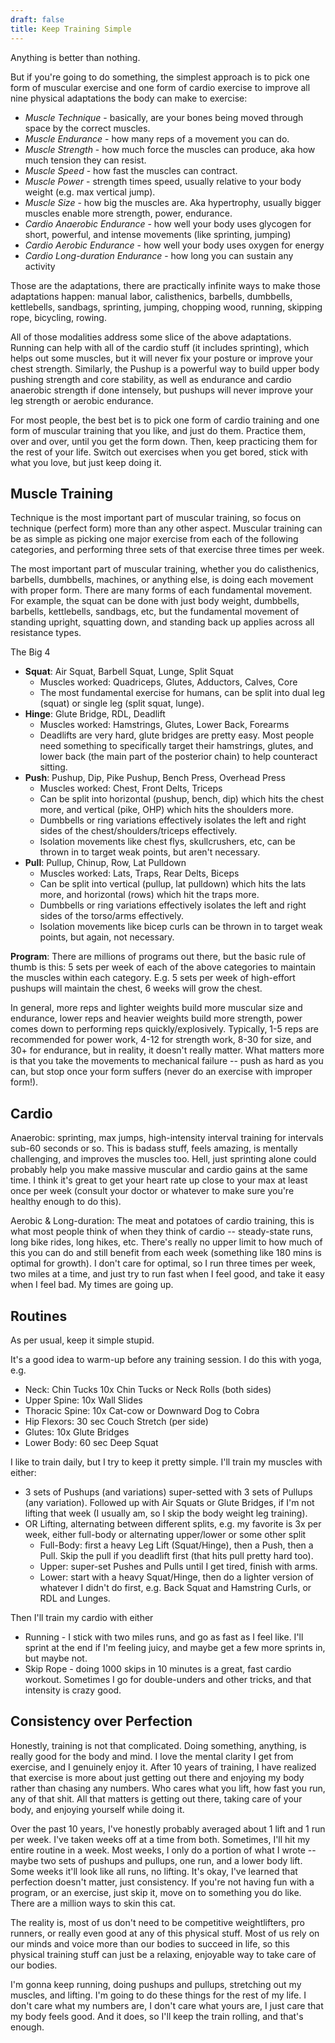 ```yaml
---
draft: false
title: Keep Training Simple
---
```

Anything is better than nothing.

But if you're going to do something, the simplest approach is to pick one form of muscular exercise and one form of cardio exercise to improve all nine physical adaptations the body can make to exercise:
- *Muscle Technique* - basically, are your bones being moved through space by the correct muscles.
- *Muscle Endurance* - how many reps of a movement you can do.
- *Muscle Strength* - how much force the muscles can produce, aka how much tension they can resist.
- *Muscle Speed* - how fast the muscles can contract.
- *Muscle Power* - strength times speed, usually relative to your body weight (e.g. max vertical jump).
- *Muscle Size* - how big the muscles are. Aka hypertrophy, usually bigger muscles enable more strength, power, endurance. 
- *Cardio Anaerobic Endurance* - how well your body uses glycogen for short, powerful, and intense movements (like sprinting, jumping)
- *Cardio Aerobic Endurance* - how well your body uses oxygen for energy
- *Cardio Long-duration Endurance* - how long you can sustain any activity

Those are the adaptations, there are practically infinite ways to make those adaptations happen: manual labor, calisthenics, barbells, dumbbells, kettlebells, sandbags, sprinting, jumping, chopping wood, running, skipping rope, bicycling, rowing. 

All of those modalities address some slice of the above adaptations. Running can help with all of the cardio stuff (it includes sprinting), which helps out some muscles, but it will never fix your posture or improve your chest strength. Similarly, the Pushup is a powerful way to build upper body pushing strength and core stability, as well as endurance and cardio anaerobic strength if done intensely, but pushups will never improve your leg strength or aerobic endurance.

For most people, the best bet is to pick one form of cardio training and one form of muscular training that you like, and just do them. Practice them, over and over, until you get the form down. Then, keep practicing them for the rest of your life. Switch out exercises when you get bored, stick with what you love, but just keep doing it.

## Muscle Training
Technique is the most important part of muscular training, so focus on technique (perfect form) more than any other aspect. Muscular training can be as simple as picking one major exercise from each of the following categories, and performing three sets of that exercise three times per week.

The most important part of muscular training, whether you do calisthenics, barbells, dumbbells, machines, or anything else, is doing each movement with proper form. There are many forms of each fundamental movement. For example, the squat can be done with just body weight, dumbbells, barbells, kettlebells, sandbags, etc, but the fundamental movement of standing upright, squatting down, and standing back up applies across all resistance types.

The Big 4
- **Squat**: Air Squat, Barbell Squat, Lunge, Split Squat
	- Muscles worked: Quadriceps, Glutes, Adductors, Calves, Core
	- The most fundamental exercise for humans, can be split into dual leg (squat) or single leg (split squat, lunge).
- **Hinge**: Glute Bridge, RDL, Deadlift
	- Muscles worked: Hamstrings, Glutes, Lower Back, Forearms
	- Deadlifts are very hard, glute bridges are pretty easy. Most people need something to specifically target their hamstrings, glutes, and lower back (the main part of the posterior chain) to help counteract sitting.
- **Push**: Pushup, Dip, Pike Pushup, Bench Press, Overhead Press
	- Muscles worked: Chest, Front Delts, Triceps
	- Can be split into horizontal (pushup, bench, dip) which hits the chest more, and vertical (pike, OHP) which hits the shoulders more.
	- Dumbbells or ring variations effectively isolates the left and right sides of the chest/shoulders/triceps effectively. 
	- Isolation movements like chest flys, skullcrushers, etc, can be thrown in to target weak points, but aren't necessary.
- **Pull**: Pullup, Chinup, Row, Lat Pulldown
	- Muscles worked: Lats, Traps, Rear Delts, Biceps
	- Can be split into vertical (pullup, lat pulldown) which hits the lats more, and horizontal (rows) which hit the traps more.
	- Dumbbells or ring variations effectively isolates the left and right sides of the torso/arms effectively. 
	- Isolation movements like bicep curls can be thrown in to target weak points, but again, not necessary.

**Program**: There are millions of programs out there, but the basic rule of thumb is this: 5 sets per week of each of the above categories to maintain the muscles within each category. E.g. 5 sets per week of high-effort pushups will maintain the chest, 6 weeks will grow the chest.

In general, more reps and lighter weights build more muscular size and endurance, lower reps and heavier weights build more strength, power comes down to performing reps quickly/explosively. Typically, 1-5 reps are recommended for power work, 4-12 for strength work, 8-30 for size, and 30+ for endurance, but in reality, it doesn't really matter. What matters more is that you take the movements to mechanical failure -- push as hard as you can, but stop once your form suffers (never do an exercise with improper form!).

## Cardio
Anaerobic: sprinting, max jumps, high-intensity interval training for intervals sub-60 seconds or so. This is badass stuff, feels amazing, is mentally challenging, and improves the muscles too. Hell, just sprinting alone could probably help you make massive muscular and cardio gains at the same time. I think it's great to get your heart rate up close to your max at least once per week (consult your doctor or whatever to make sure you're healthy enough to do this).

Aerobic & Long-duration: The meat and potatoes of cardio training, this is what most people think of when they think of cardio -- steady-state runs, long bike rides, long hikes, etc. There's really no upper limit to how much of this you can do and still benefit from each week (something like 180 mins is optimal for growth). I don't care for optimal, so I run three times per week, two miles at a time, and just try to run fast when I feel good, and take it easy when I feel bad. My times are going up.

## Routines
As per usual, keep it simple stupid.

It's a good idea to warm-up before any training session. I do this with yoga, e.g.
- Neck: Chin Tucks 10x Chin Tucks or Neck Rolls (both sides)
- Upper Spine: 10x Wall Slides
- Thoracic Spine: 10x Cat-cow or Downward Dog to Cobra
- Hip Flexors: 30 sec Couch Stretch (per side)
- Glutes: 10x Glute Bridges 
- Lower Body: 60 sec Deep Squat

I like to train daily, but I try to keep it pretty simple. I'll train my muscles with either:
- 3 sets of Pushups (and variations) super-setted with 3 sets of Pullups (any variation). Followed up with Air Squats or Glute Bridges, if I'm not lifting that week (I usually am, so I skip the body weight leg training).
- OR Lifting, alternating between different splits, e.g. my favorite is 3x per week, either full-body or alternating upper/lower or some other split
	- Full-Body: first a heavy Leg Lift (Squat/Hinge), then a Push, then a Pull. Skip the pull if you deadlift first (that hits pull pretty hard too).
	- Upper: super-set Pushes and Pulls until I get tired, finish with arms.
	- Lower: start with a heavy Squat/Hinge, then do a lighter version of whatever I didn't do first, e.g. Back Squat and Hamstring Curls, or RDL and Lunges.

Then I'll train my cardio with either
- Running - I stick with two miles runs, and go as fast as I feel like. I'll sprint at the end if I'm feeling juicy, and maybe get a few more sprints in, but maybe not.
- Skip Rope - doing 1000 skips in 10 minutes is a great, fast cardio workout. Sometimes I go for double-unders and other tricks, and that intensity is crazy good.

## Consistency over Perfection
Honestly, training is not that complicated. Doing something, anything, is really good for the body and mind. I love the mental clarity I get from exercise, and I genuinely enjoy it. After 10 years of training, I have realized that exercise is more about just getting out there and enjoying my body rather than chasing any numbers. Who cares what you lift, how fast you run, any of that shit. All that matters is getting out there, taking care of your body, and enjoying yourself while doing it.

Over the past 10 years, I've honestly probably averaged about 1 lift and 1 run per week. I've taken weeks off at a time from both. Sometimes, I'll hit my entire routine in a week. Most weeks, I only do a portion of what I wrote -- maybe two sets of pushups and pullups, one run, and a lower body lift. Some weeks it'll look like all runs, no lifting. It's okay, I've learned that perfection doesn't matter, just consistency. If you're not having fun with a program, or an exercise, just skip it, move on to something you do like. There are a million ways to skin this cat.

The reality is, most of us don't need to be competitive weightlifters, pro runners, or really even good at any of this physical stuff. Most of us rely on our minds and voice more than our bodies to succeed in life, so this physical training stuff can just be a relaxing, enjoyable way to take care of our bodies.

I'm gonna keep running, doing pushups and pullups, stretching out my muscles, and lifting. I'm going to do these things for the rest of my life. I don't care what my numbers are, I don't care what yours are, I just care that my body feels good. And it does, so I'll keep the train rolling, and that's enough.
